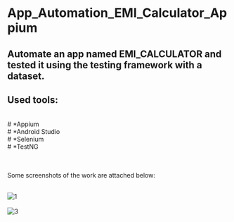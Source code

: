 # App_Automation_EMI_Calculator_Appium

## Automate an app named EMI_CALCULATOR and tested it using the testing framework with a dataset. 
## Used tools:
</br>
# *Appium
</br>
# *Android Studio
</br>
# *Selenium
</br>
# *TestNG
</br>
</br>
</br>

Some screenshots of the work are attached below:
</br>
</br>



![1](https://user-images.githubusercontent.com/47983558/187864770-e29bda05-8655-4161-b880-86b2dd7dad69.PNG)
</br>
</br>
![3](https://user-images.githubusercontent.com/47983558/187864804-0f6c7d2a-6482-4cb5-98a2-d856802fc930.PNG)
</br>
